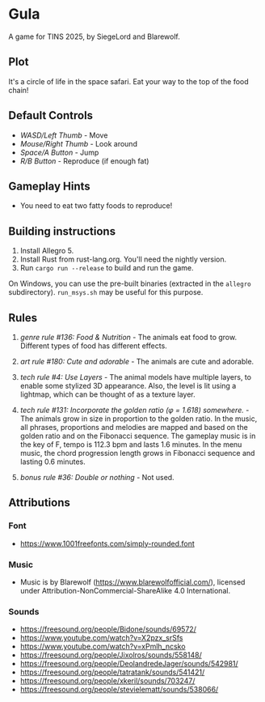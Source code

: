 # Gula

A game for TINS 2025, by SiegeLord and Blarewolf.

## Plot

It's a circle of life in the space safari. Eat your way to the top of the food
chain!

## Default Controls

- *WASD/Left Thumb* - Move
- *Mouse/Right Thumb* - Look around
- *Space/A Button* - Jump
- *R/B Button* - Reproduce (if enough fat)

## Gameplay Hints

- You need to eat two fatty foods to reproduce!

## Building instructions

1. Install Allegro 5.
2. Install Rust from rust-lang.org. You'll need the nightly version.
3. Run `cargo run --release` to build and run the game.

On Windows, you can use the pre-built binaries (extracted in the `allegro`
subdirectory). `run_msys.sh` may be useful for this purpose.

## Rules

1. *genre rule #136: Food & Nutrition* - The animals eat food to grow.
   Different types of food has different effects.

2. *art rule #180: Cute and adorable* - The animals are cute and adorable.

3. *tech rule #4: Use Layers* - The animal models have multiple layers, to
   enable some stylized 3D appearance. Also, the level is lit using a lightmap,
   which can be thought of as a texture layer.

4. *tech rule #131: Incorporate the golden ratio (φ = 1.618) somewhere.* - The
   animals grow in size in proportion to the golden ratio. In the
   music, all phrases, proportions and melodies are mapped and based on
   the golden ratio and on the Fibonacci sequence. The gameplay music
   is in the key of F, tempo is 112.3 bpm and lasts 1.6 minutes. In the
   menu music, the chord progression length grows in Fibonacci sequence
   and lasting 0.6 minutes.

5. *bonus rule #36: Double or nothing* - Not used.

## Attributions

### Font

- https://www.1001freefonts.com/simply-rounded.font

### Music

- Music is by Blarewolf (https://www.blarewolfofficial.com/),
  licensed under Attribution-NonCommercial-ShareAlike 4.0 International.

### Sounds

- https://freesound.org/people/Bidone/sounds/69572/
- https://www.youtube.com/watch?v=X2pzx_srSfs
- https://www.youtube.com/watch?v=xPmlh_ncsko
- https://freesound.org/people/Jixolros/sounds/558148/
- https://freesound.org/people/DeolandredeJager/sounds/542981/
- https://freesound.org/people/tatratank/sounds/541421/ 
- https://freesound.org/people/xkeril/sounds/703247/
- https://freesound.org/people/stevielematt/sounds/538066/
